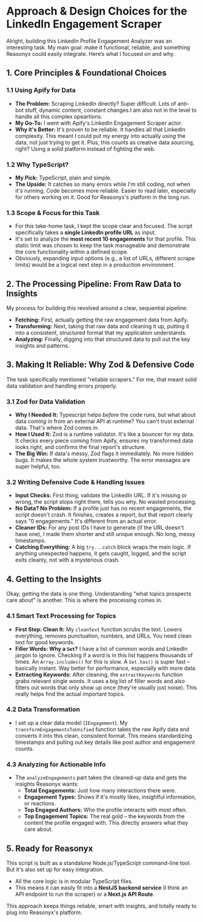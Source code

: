 # Approach & Design Choices for the LinkedIn Engagement Scraper

Alright, building this LinkedIn Profile Engagement Analyzer was an interesting task. My main goal: make it functional, reliable, and something Reasonyx could easily integrate. Here’s what I focused on and why.

## 1. Core Principles & Foundational Choices

### 1.1 Using Apify for Data

- **The Problem:** Scraping LinkedIn directly? Super difficult. Lots of anti-bot stuff, dynamic content, constant changes.I am also not in the level to handle all this complex opeartions.
- **My Go-To:** I went with Apify's LinkedIn Engagement Scraper actor.
- **Why it's Better:** It's proven to be reliable. It handles all that LinkedIn complexity. This meant I could put my energy into actually _using_ the data, not just trying to get it. Plus, this counts as creative data sourcing, right? Using a solid platform instead of fighting the web.

### 1.2 Why TypeScript?

- **My Pick:** TypeScript, plain and simple.
- **The Upside:** It catches so many errors while I'm still coding, not when it's running. Code becomes more reliable. Easier to read later, especially for others working on it. Good for Reasonyx's platform in the long run.

### 1.3 Scope & Focus for this Task

- For this take-home task, I kept the scope clear and focused. The script specifically takes a **single LinkedIn profile URL** as input.
- It's set to analyze the **most recent 10 engagements** for that profile. This static limit was chosen to keep the task manageable and demonstrate the core functionality within a defined scope.
- Obviously, expanding input options (e.g., a list of URLs, different scrape limits) would be a logical next step in a production environment.

## 2. The Processing Pipeline: From Raw Data to Insights

My process for building this revolved around a clear, sequential pipeline:

- **Fetching:** First, actually getting the raw engagement data from Apify.
- **Transforming:** Next, taking that raw data and cleaning it up, putting it into a consistent, structured format that my application understands.
- **Analyzing:** Finally, digging into that structured data to pull out the key insights and patterns.

## 3. Making It Reliable: Why Zod & Defensive Code

The task specifically mentioned "reliable scrapers." For me, that meant solid data validation and handling errors properly.

### 3.1 Zod for Data Validation

- **Why I Needed It:** Typescript helps _before_ the code runs, but what about data _coming in_ from an external API at runtime? You can't trust external data. That's where Zod comes in.
- **How I Used It:** Zod is a runtime validator. It's like a bouncer for my data. It checks every piece coming from Apify, ensures my transformed data looks right, and confirms the final report's structure.
- **The Big Win:** If data's messy, Zod flags it immediately. No more hidden bugs. It makes the whole system trustworthy. The error messages are super helpful, too.

### 3.2 Writing Defensive Code & Handling Issues

- **Input Checks:** First thing, validate the LinkedIn URL. If it's missing or wrong, the script stops right there, tells you why. No wasted processing.
- **No Data? No Problem:** If a profile just has no recent engagements, the script doesn't crash. It finishes, creates a report, but that report clearly says "0 engagements." It's different from an actual error.
- **Cleaner IDs:** For any post IDs I have to generate (if the URL doesn't have one), I made them shorter and still unique enough. No long, messy timestamps.
- **Catching Everything:** A big `try...catch` block wraps the main logic. If anything unexpected happens, it gets caught, logged, and the script exits cleanly, not with a mysterious crash.

## 4. Getting to the Insights

Okay, getting the data is one thing. Understanding "what topics prospects care about" is another. This is where the processing comes in.

### 4.1 Smart Text Processing for Topics

- **First Step: Clean It:** My `cleanText` function scrubs the text. Lowers everything, removes punctuation, numbers, and URLs. You need clean text for good keywords.
- **Filler Words: Why a `Set`?** I have a list of common words and LinkedIn jargon to ignore. Checking if a word is in this list happens thousands of times. An `Array.includes()` for this is slow. A `Set.has()` is super fast – basically instant. Way better for performance, especially with more data.
- **Extracting Keywords:** After cleaning, the `extractKeywords` function grabs relevant single words. It uses a big list of filler words and also filters out words that only show up once (they're usually just noise). This really helps find the actual important topics.

### 4.2 Data Transformation

- I set up a clear data model (`IEngagement`). My `transformEngagementsToUnified` function takes the raw Apify data and converts it into this clean, consistent format. This means standardizing timestamps and pulling out key details like post author and engagement counts.

### 4.3 Analyzing for Actionable Info

- The `analyzeEngagements` part takes the cleaned-up data and gets the insights Reasonyx wants:
  - **Total Engagements:** Just how many interactions there were.
  - **Engagement Types:** Shows if it's mostly likes, insightful information, or reactions.
  - **Top Engaged Authors:** Who the profile interacts with most often.
  - **Top Engagement Topics:** The real gold – the keywords from the content the profile engaged with. This directly answers what they care about.

## 5. Ready for Reasonyx

This script is built as a standalone Node.js/TypeScript command-line tool. But it's also set up for easy integration.

- All the core logic is in modular TypeScript files.
- This means it can easily fit into a **NestJS backend service** (I think an API endpoint to run the scraper) or a **Next.js API Route**.

This approach keeps things reliable, smart with insights, and totally ready to plug into Reasonyx's platform.

